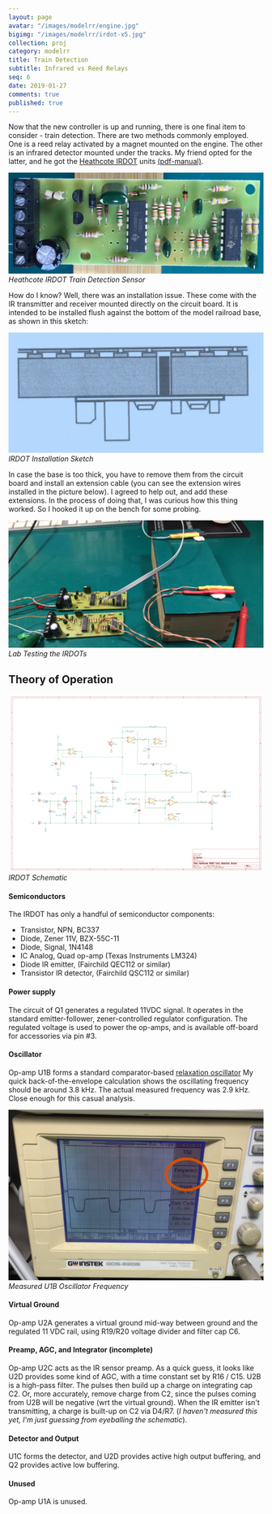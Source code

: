 ```yaml
---
layout: page
avatar: "/images/modelrr/engine.jpg"
bigimg: "/images/modelrr/irdot-x5.jpg"
collection: proj
category: modelrr
title: Train Detection
subtitle: Infrared vs Reed Relays
seq: 6
date: 2019-01-27
comments: true
published: true
---
```


Now that the new controller is up and running, there is one final item
to consider - train detection.  There are two methods commonly employed.
One is a reed relay activated by a magnet mounted on the engine.  The other
is an infrared detector mounted under the tracks.  My friend opted for 
the latter, and he got the [Heathcote IRDOT](https://heathcote-electronics.co.uk/irdot1.html)
units [(pdf-manual)](/myfiles/modelrr/irdot-manual.pdf).

![heathcote-irdot-pwa](/images/modelrr/irdot-top.jpg)
*Heathcote IRDOT Train Detection Sensor*

How do I know? Well, there was an installation issue.  These come with 
the IR transmitter and receiver mounted directly on the circuit board.
It is intended to be installed flush against the bottom of the model
railroad base, as shown in this sketch:

![irdot-installation-sketch](/images/modelrr/irdot-installation-diagram.png)
*IRDOT Installation Sketch*

In case the base is too thick, you have to remove them from the circuit
board and install an extension cable (you can see the extension wires
installed in the picture below). I agreed to help out, and add these extensions.
In the process of doing that, I was curious how this thing worked. 
So I hooked it up on the bench for some probing.

![irdot-testing](/images/modelrr/irdot-testing.jpg)
*Lab Testing the IRDOTs*


## Theory of Operation

![irdot-schematic](/images/modelrr/irdot-sch.png)
*IRDOT Schematic*

#### Semiconductors

The IRDOT has only a handful of semiconductor components:

  * Transistor, NPN, BC337
  * Diode, Zener 11V, BZX-55C-11
  * Diode, Signal, 1N4148
  * IC Analog, Quad op-amp (Texas Instruments LM324)
  * Diode IR emitter, (Fairchild QEC112 or similar)
  * Transistor IR detector, (Fairchild QSC112 or similar)

#### Power supply

The circuit of Q1 generates a regulated 11VDC signal. It operates in the standard
emitter-follower, zener-controlled regulator configuration.  The regulated voltage
is used to power the op-amps, and is available off-board for accessories via pin #3.

#### Oscillator 

Op-amp U1B forms a standard comparator-based 
[relaxation oscillator](https://en.wikipedia.org/wiki/Relaxation_oscillator#Comparator–based_electronic_relaxation_oscillator)
My quick back-of-the-envelope calculation shows the oscillating frequency should be around
3.8 kHz.  The actual measured frequency was 2.9 kHz.  Close enough for this casual analysis.

![irdot-oscillator](/images/modelrr/irdot-oscillator-freq.jpg)
*Measured U1B Oscillator Frequency*

#### Virtual Ground

Op-amp U2A generates a virtual ground mid-way between ground and the regulated 11 VDC rail,
using R19/R20 voltage divider and filter cap C6.


#### Preamp, AGC, and Integrator (incomplete)

Op-amp U2C acts as the IR sensor preamp. 
As a quick guess, it looks like U2D provides some kind of AGC, with a 
time constant set by R16 / C15.
U2B is a high-pass filter.
The pulses then build up a charge on integrating cap C2.
Or, more accurately, remove charge from C2, since the pulses coming from U2B
will be negative (wrt the virtual ground).
When the IR emitter isn't transmitting, a charge is built-up on C2 via D4/R7.
(*I haven't measured this yet, I'm just guessing from eyeballing the schematic*).

#### Detector and Output

U1C forms the detector, and U2D provides active high output buffering,
and Q2 provides active low buffering.

#### Unused

Op-amp U1A is unused.





